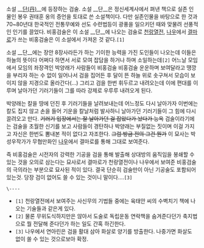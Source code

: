 소설 __[단(丹)](%EB%8B%A8.md)__에 등장하는 검술. 소설 __단__은 정신세계사에서 펴낸 책으로 실존 인물인 봉우
권태훈 옹의 증언을 토대로 쓴 소설책이다. 다만 실존인물을 바탕으로 한 것과 70~80년대 한국적인 전통무예와 선도 수련법등이 광풍을
일으키던 때와 맞물려 선풍적인 인기를 끌었다. 비홍검술은 이 소설 __단__에 나오는 검술로
[천랑열전](%EC%B2%9C%EB%9E%91%EC%97%B4%EC%A0%84.md),
[나우](%EB%82%98%EC%9A%B0.md)에서 [결마로](%EA%B2%B0%EB%A7%88%EB%A1%9C.md)가 쓰는
비홍검술은 이 소설에서 가져온 것 같다.`[1]`

소설 __단__에는 장안 8장사라든가 하는 기이한 능력을 가진 도인들이 나오는데 이들은 하늘의 뜻이다 어쩌다 하면서 서로 모여 잡담을 하거나
하며 소일하는데`[2]` 어느날 모임에서 모임의 좌장격인 박양래가 사람들이 비홍검술 비홍검술 운운하며 보여달라고 땡깡을 부리자 하는 수 없이
일어나서 검을 집어든 후 달이 뜬 하늘 위로 솟구쳐서 모습이 보이지 않을 지경으로 올라간다(…) 그리고 검을 한번 휘두르고 내려오는데 이에
편대를 이루며 날아가던 기러기들이 그를 따라 강제로 우루루 내려오게 된다.

박양래는 칼을 땅에 던진 후 기러기들을 날려보내는데 어느정도 다시 날아가자 이번에는 칼도 집지 않고 손을 들어 기운을 칼날처럼 발사하니
날아가던 기러기들이 그 힘에 다시 끌려오고 만다. <del>기러기 입장에서는 잘 날아가던 걸 잡았다가 놨다가 능욕</del> 검술이라기에는
검술을 초월한 신기를 보고 사람들이 경탄하나 박양래는 부질없는 짓이며 이걸 가지고 자신은 한번도 뽐내본 적이 없다고 자조한다. <del>그럼
방금 전의 그건 뭔가</del> 이 묘사는 박성우작가가 무협만화인 [나우](%EB%82%98%EC%9A%B0.md)에서 결마로를 통해
그대로 보여준다.

즉 비홍검술은 시전자의 강력한 기공을 검을 통해 발출해 상대방의 움직임을 봉쇄할 수 있는 것을 오의로 삼는다는 묘사로서 결마로가 천랑열전이나
나우에서 보여준 비홍검술의 극의라는 부분으로 묘사된 적이 있다. 결국 단순히 검술만이 아닌 기공술도 포함되어 있는것. 당장 검이 없어도 쓸
수 있는 것이니 말이다….`[3]`

`\----`

  * `[1]` 천랑열전에서 보여주는 사신무의 기법들 중에는 육태안 씨의 수벽치기 책에 나오는 기술들과 같은게 있다.
  * `[2]` 물론 무위도식하지만은 않아서 도술로 독립운동 연락책을 숨겨준다던가 축지법으로 뭘 전달해 준다던가 하는 일도 간혹 하긴한다.
  * `[3]` 나우에서 연아린은 검을 활대 삼아 화살로 양기를 방출한다. 나중가면 화살도 없이 쏠 수 있는 것으로보아 확정.

